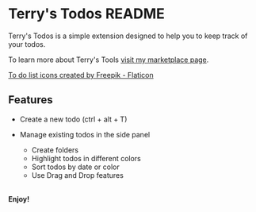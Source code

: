 # Terry's Todos README

Terry's Todos is a simple extension designed to help you to keep track of your todos.

To learn more about Terry's Tools [visit my marketplace page](https://marketplace.visualstudio.com/publishers/terrys-tools).

[To do list icons created by Freepik - Flaticon](https://www.flaticon.com/free-icons/to-do-list)<br>

## Features

-   Create a new todo (ctrl + alt + T)

-   Manage existing todos in the side panel
    - Create folders
    - Highlight todos in different colors
    - Sort todos by date or color
    - Use Drag and Drop features

\
**Enjoy!**
